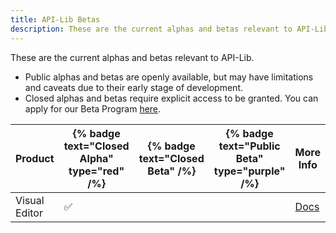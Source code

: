 ```yaml
---
title: API-Lib Betas
description: These are the current alphas and betas relevant to API-Lib.
---
```


These are the current alphas and betas relevant to API-Lib.

* Public alphas and betas are openly available, but may have limitations and caveats due to their early stage of development.
* Closed alphas and betas require explicit access to be granted. You can apply for our Beta Program [here](https://api-lib.com).


| Product                       | {% badge text="Closed Alpha" type="red" /%}  | {% badge text="Closed Beta" /%} | {% badge text="Public Beta" type="purple" /%} | More Info |
|-------------------------------|--------|--------|--------|-------------|
| Visual Editor                 |✅             |             |             |[Docs](/visual-editor/guide)  |